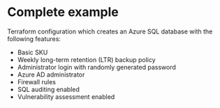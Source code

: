 # Complete example

Terraform configuration which creates an Azure SQL database with the following features:

- Basic SKU
- Weekly long-term retention (LTR) backup policy
- Administrator login with randomly generated password
- Azure AD administrator
- Firewall rules
- SQL auditing enabled
- Vulnerability assessment enabled
